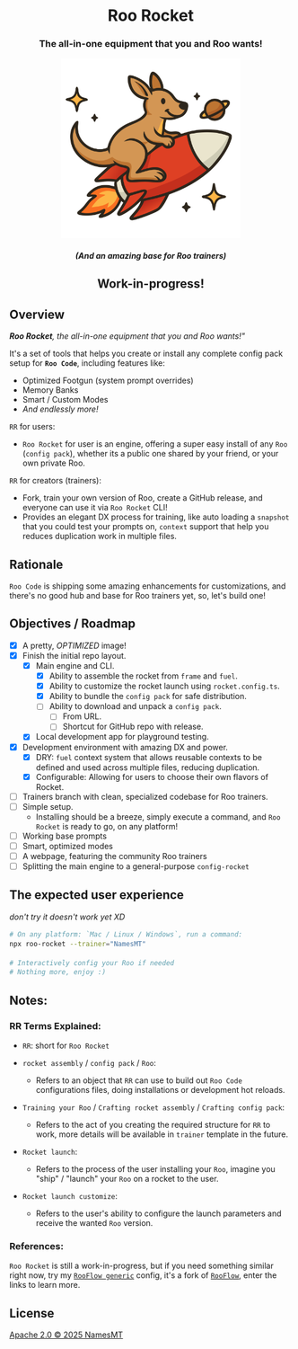 <div align="center">

# Roo Rocket

<h3>The all-in-one equipment that you and Roo wants!</h3>
<img src="./branding.svg" alt="Roo Rocket's logo" width="320"/>
<h5>(And an amazing base for Roo trainers)</h5>

<h2>Work-in-progress!</h2>
</div>

## Overview

***Roo Rocket**, the all-in-one equipment that you and Roo wants!"*

It's a set of tools that helps you create or install any complete config pack setup for **`Roo Code`**, including features like:
  + Optimized Footgun (system prompt overrides)
  + Memory Banks
  + Smart / Custom Modes
  + *And endlessly more!*

`RR` for users:
  + `Roo Rocket` for user is an engine, offering a super easy install of any `Roo` (`config pack`), whether its a public one shared by your friend, or your own private Roo.

`RR` for creators (trainers):
  + Fork, train your own version of Roo, create a GitHub release, and everyone can use it via `Roo Rocket` CLI!
  + Provides an elegant DX process for training, like auto loading a `snapshot` that you could test your prompts on, `context` support that help you reduces duplication work in multiple files.

## Rationale

`Roo Code` is shipping some amazing enhancements for customizations, and there's no good hub and base for Roo trainers yet, so, let's build one!

## Objectives / Roadmap

* [x] A pretty, *OPTIMIZED* image!
* [x] Finish the initial repo layout.
  * [x] Main engine and CLI.
    * [x] Ability to assemble the rocket from `frame` and `fuel`.
    * [x] Ability to customize the rocket launch using `rocket.config.ts`.
    * [x] Ability to bundle the `config pack` for safe distribution.
    * [ ] Ability to download and unpack a `config pack`.
      * [ ] From URL.
      * [ ] Shortcut for GitHub repo with release.
  * [x] Local development app for playground testing.
* [x] Development environment with amazing DX and power.
  * [x] DRY: `fuel` context system that allows reusable contexts to be defined and used across multiple files, reducing duplication.
  * [x] Configurable: Allowing for users to choose their own flavors of Rocket.
* [ ] Trainers branch with clean, specialized codebase for Roo trainers.
* [ ] Simple setup.
  * Installing should be a breeze, simply execute a command, and `Roo Rocket` is ready to go, on any platform!
* [ ] Working base prompts
* [ ] Smart, optimized modes
* [ ] A webpage, featuring the community Roo trainers
* [ ] Splitting the main engine to a general-purpose `config-rocket`

## The expected user experience

*don't try it doesn't work yet XD*

```sh
# On any platform: `Mac / Linux / Windows`, run a command:
npx roo-rocket --trainer="NamesMT"

# Interactively config your Roo if needed
# Nothing more, enjoy :)
```

## Notes:

### RR Terms Explained:

* `RR`: short for `Roo Rocket`

* `rocket assembly` / `config pack` / `Roo`:
  * Refers to an object that `RR` can use to build out `Roo Code` configurations files, doing installations or development hot reloads.

* `Training your Roo` / `Crafting rocket assembly` / `Crafting config pack`:
  * Refers to the act of you creating the required structure for `RR` to work, more details will be available in `trainer` template in the future.

* `Rocket launch`:
  * Refers to the process of the user installing your `Roo`, imagine you "ship" / "launch" your `Roo` on a rocket to the user.

* `Rocket launch customize`:
  * Refers to the user's ability to configure the launch parameters and receive the wanted `Roo` version.

### References:

`Roo Rocket` is still a work-in-progress, but if you need something similar right now, try my [`RooFlow generic`](https://github.com/NamesMT/RooFlow-generic) config, it's a fork of [`RooFlow`](https://github.com/GreatScottyMac/RooFlow), enter the links to learn more.

## License

[Apache 2.0 © 2025 NamesMT](./LICENSE)
